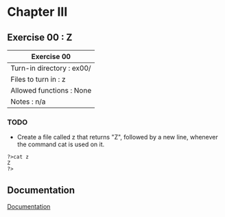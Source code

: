 # Chapter III
## Exercise 00 : Z

|               Exercise 00             |
|---------------------------------------|
| Turn-in directory : ex00/				|
| Files to turn in : z			|
| Allowed functions : None				|
| Notes : n/a							|

### TODO

* Create a file called z that returns "Z", followed by a new line, whenever the command
cat is used on it.
```
?>cat z
Z
?>
```


## Documentation

[Documentation](https://github.com/beauhelmi/shell00/blob/main/ex00/z)
